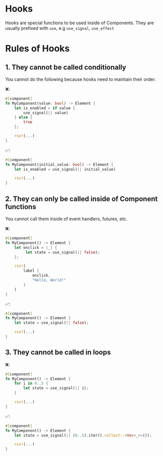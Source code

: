 # Hooks

Hooks are special functions to be used inside of Components. They are usually prefixed with `use`, e.g `use_signal`, `use_effect`

# Rules of Hooks

## 1. They cannot be called conditionally

You cannot do the following because hooks need to maintain their order.

❌:
```rs
#[component]
fn MyComponent(value: bool) -> Element {
    let is_enabled = if value {
        use_signal(|| value)
    } else {
        true
    };

    rsx!(...)
}
```

✅:
```rs
#[component]
fn MyComponent(initial_value: bool) -> Element {
    let is_enabled = use_signal(|| initial_value)

    rsx!(...)
}
```

## 2. They can only be called inside of Component functions

You cannot call them inside of event handlers, futures, etc.

❌:
```rs
#[component]
fn MyComponent() -> Element {
    let onclick = |_| {
         let state = use_signal(|| false);
    };

    rsx!(
        label {
            onclick,
            "Hello, World!"
        }
    )
}
```

✅:
```rs
#[component]
fn MyComponent() -> Element {
    let state = use_signal(|| false);

    rsx!(...)
}
```

## 3. They cannot be called in loops


❌:
```rs
#[component]
fn MyComponent() -> Element {
    for i in 0..5 {
        let state = use_signal(|| i);
    }

    rsx!(...)
}
```

✅:
```rs
#[component]
fn MyComponent() -> Element {
    let state = use_signal(|| (0..5).iter().collect::<Vec<_>>());

    rsx!(...)
}
```